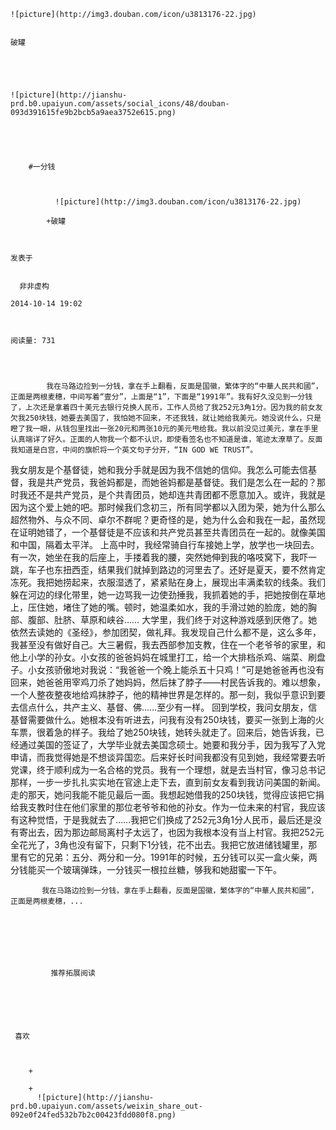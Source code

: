 
    
  
    ![picture](http://img3.douban.com/icon/u3813176-22.jpg)
    

    破罐
  
      

  
  
    ![picture](http://jianshu-prd.b0.upaiyun.com/assets/social_icons/48/douban-093d391615fe9b2bcb5a9aea3752e615.png)
  


    
      
        #一分钱
        
          
            
              ![picture](http://img3.douban.com/icon/u3813176-22.jpg)
            
            +破罐
        
        
    
    发表于 

    
      非非虚构

    2014-10-14 19:02

    

    阅读量: 731
  


        
            我在马路边捡到一分钱，拿在手上翻看，反面是国徽，繁体字的“中華人民共和國”，正面是两根麦穗，中间写着“壹分”，上面是“1”，下面是“1991年”。我有好久没见到一分钱了，上次还是拿着四十美元去银行兑换人民币，工作人员给了我252元3角1分。因为我的前女友欠我250块钱，她要去美国了，我怕她不回来，不还我钱，就让她给我美元。她没说什么，只是瞪了我一眼，从钱包里找出一张20元和两张10元的美元甩给我。我以前没见过美元，拿在手里认真端详了好久。正面的人物我一个都不认识，即使看签名也不知道是谁，笔迹太潦草了。反面我知道是白宫，中间的旗帜将一个英文句子分开，“IN GOD WE TRUST”。
  我女朋友是个基督徒，她和我分手就是因为我不信她的信仰。我怎么可能去信基督，我是共产党员，我爸妈都是，而她爸妈都是基督徒。我们是怎么在一起的？那时我还不是共产党员，是个共青团员，她却连共青团都不愿意加入。或许，我就是因为这个爱上她的吧。那时候我们念初三，所有同学都以入团为荣，她为什么那么超然物外、与众不同、卓尔不群呢？更奇怪的是，她为什么会和我在一起，虽然现在证明她错了，一个基督徒是不应该和共产党员甚至共青团员在一起的。就像美国和中国，隔着太平洋。
  上高中时，我经常骑自行车接她上学，放学也一块回去。有一次，她坐在我的后座上，手搂着我的腰，突然她伸到我的咯吱窝下，我吓一跳，车子也东扭西歪，结果我们就掉到路边的河里去了。还好是夏天，要不然肯定冻死。我把她捞起来，衣服湿透了，紧紧贴在身上，展现出丰满柔软的线条。我们躲在河边的绿化带里，她一边骂我一边使劲捶我，我抓着她的手，把她按倒在草地上，压住她，堵住了她的嘴。顿时，她温柔如水，我的手滑过她的脸庞，她的胸部、腹部、肚脐、草原和峡谷……
  大学里，我们终于对这种游戏感到厌倦了。她依然去读她的《圣经》，参加团契，做礼拜。我发现自己什么都不是，这么多年，我甚至没有做好自己。大三暑假，我去西部参加支教，住在一个老爷爷的家里，和他上小学的孙女。小女孩的爸爸妈妈在城里打工，给一个大排档杀鸡、端菜、刷盘子。小女孩骄傲地对我说：“我爸爸一个晚上能杀五十只鸡！”可是她爸爸再也没有回来，她爸爸用宰鸡刀杀了她妈妈，然后抹了脖子——村民告诉我的。难以想象，一个人整夜整夜地给鸡抹脖子，他的精神世界是怎样的。那一刻，我似乎意识到要去信点什么，共产主义、基督、佛……至少有一样。
  回到学校，我问女朋友，信基督需要做什么。她根本没有听进去，问我有没有250块钱，要买一张到上海的火车票，很着急的样子。我给了她250块钱，她转头就走了。回来后，她告诉我，已经通过美国的签证了，大学毕业就去美国念硕士。她要和我分手，因为我写了入党申请，而我觉得她是不想谈异国恋。后来好长时间我都没有见到她，我经常要去听党课，终于顺利成为一名合格的党员。我有一个理想，就是去当村官，像习总书记那样，一步一步扎扎实实地在官途上走下去，直到前女友看到我访问美国的新闻。
  走的那天，她问我能不能见最后一面。我想起她借我的250块钱，觉得应该把它捐给我支教时住在他们家里的那位老爷爷和他的孙女。作为一位未来的村官，我应该有这种觉悟，于是我就去了……我把它们换成了252元3角1分人民币，最后还是没有寄出去，因为那边邮局离村子太远了，也因为我根本没有当上村官。我把252元全花光了，3角也没有留下，只剩下1分钱，花不出去。我把它放进储钱罐里，那里有它的兄弟：五分、两分和一分。1991年的时候，五分钱可以买一盒火柴，两分钱能买一个玻璃弹珠，一分钱买一根拉丝糖，够我和她甜蜜一下午。

        
           我在马路边捡到一分钱，拿在手上翻看，反面是国徽，繁体字的“中華人民共和國”，正面是两根麦穗，...
      
    
    
      
      
      
          
             推荐拓展阅读
        
      
    
    
      
          
     喜欢

      
      
        +
                  
        +
          ![picture](http://jianshu-prd.b0.upaiyun.com/assets/weixin_share_out-092e0f24fed532b7b2c00423fdd080f8.png)
        
      
    
  


